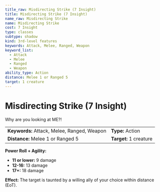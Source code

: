 ```yaml
---
title_raw: Misdirecting Strike (7 Insight)
title: Misdirecting Strike (7 Insight)
name_raw: Misdirecting Strike
name: Misdirecting Strike
cost: 7 Insight
type: classes
subtype: shadow
kind: 3rd-level features
keywords: Attack, Melee, Ranged, Weapon
keyword_list:
  - Attack
  - Melee
  - Ranged
  - Weapon
ability_type: Action
distance: Melee 1 or Ranged 5
target: 1 creature
---
```


# Misdirecting Strike (7 Insight)

Why are you looking at ME?!

|                                             |                        |
| :------------------------------------------ | :--------------------- |
| **Keywords:** Attack, Melee, Ranged, Weapon | **Type:** Action       |
| **Distance:** Melee 1 or Ranged 5           | **Target:** 1 creature |

**Power Roll + Agility:**

- **11 or lower:** 9 damage
- **12-16:** 13 damage
- **17+:** 18 damage

**Effect:** The target is taunted by a willing ally of your choice within distance (EoT).
